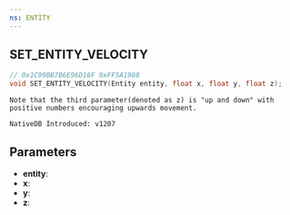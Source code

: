 ```yaml
---
ns: ENTITY
---
```

## SET_ENTITY_VELOCITY

```c
// 0x1C99BB7B6E96D16F 0xFF5A1988
void SET_ENTITY_VELOCITY(Entity entity, float x, float y, float z);
```

```
Note that the third parameter(denoted as z) is "up and down" with positive numbers encouraging upwards movement.

NativeDB Introduced: v1207
```

## Parameters
* **entity**:
* **x**:
* **y**:
* **z**:
